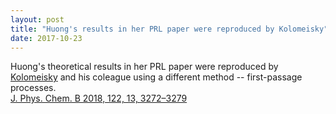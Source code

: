 ```yaml
---
layout: post
title: "Huong's results in her PRL paper were reproduced by Kolomeisky"
date: 2017-10-23
---
```

Huong's theoretical results in her PRL paper were reproduced by [Kolomeisky](https://scholar.google.com/citations?user=7RAFNNkAAAAJ&hl=en) and his coleague using a different method -- first-passage processes.  
[J. Phys. Chem. B 2018, 122, 13, 3272–3279](https://pubs.acs.org/doi/abs/10.1021/acs.jpcb.7b09352)
